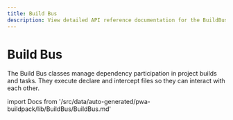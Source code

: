 ```yaml
---
title: Build Bus
description: View detailed API reference documentation for the BuildBus library in the Buildpack package of the PWA Studio framework.
---
```


# Build Bus

The Build Bus classes manage dependency participation in project builds and tasks.
They execute declare and intercept files so they can interact with each other.

<!--
The reference doc content is generated automatically from the source code.
To update this section, update the doc blocks in the source code
-->

import Docs from '/src/data/auto-generated/pwa-buildpack/lib/BuildBus/BuildBus.md'

<Docs />
